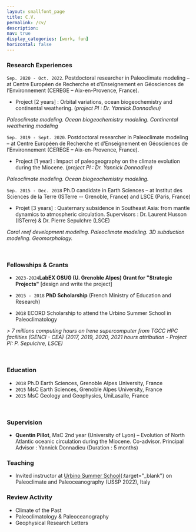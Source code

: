 ```yaml
---
layout: smallfont_page
title: C.V.
permalink: /cv/
description: 
nav: true
display_categories: [work, fun]
horizontal: false
---
```



### Research Experiences

`Sep. 2020 - Oct. 2022`. Postdoctoral researcher in Paleoclimate modeling – at Centre Européen de Recherche et d’Enseignement en Géosciences de l’Environnement (CEREGE – Aix-en-Provence, France).

- Project [2 years] :  Orbital variations, ocean biogeochemistry and continental weathering.
(_project PI : Dr. Yannick Donnadieu)_

_Paleoclimate modeling. Ocean biogeochemistry modeling. Continental weathering modeling_

`Sep. 2019 - Sept. 2020`. Postdoctoral researcher in Paleoclimate modeling – at Centre Européen de Recherche et d’Enseignement en Géosciences de l’Environnement (CEREGE – Aix-en-Provence, France).

- Project [1 year] :  Impact of paleogeography on the climate evolution during the Miocene.
(_project PI : Dr. Yannick Donnadieu)_

_Paleoclimate modeling. Ocean biogeochemistry modeling._

`Sep. 2015 - Dec. 2018`  Ph.D candidate in Earth Sciences – at Institut des Sciences de la Terre (ISTerre -- Grenoble, France) and LSCE (Paris, France)

- Projet [3 years] : Quaternary subsidence in Southeast Asia: from mantle dynamics to atmospheric circulation. Supervisors : Dr. Laurent Husson (ISTerre) & Dr. Pierre Sepulchre (LSCE)

_Coral reef development modeling. Paleoclimate modeling. 3D subduction modeling. Geomorphology._

<p>&nbsp;</p>

### Fellowships & Grants
- `2023-2024`__LabEX OSUG (U. Grenoble Alpes) Grant for "Strategic Projects"__ [design and write the project]
- `2015 - 2018` __PhD Scholarship__ (French Ministry of Education and Research)

- `2018` ECORD Scholarship to attend the Urbino Summer School in Paleoclimatology

_> 7 millions computing hours on Irene supercomputer from TGCC HPC facilities (GENCI - CEA) (2017, 2019, 2020, 2021 hours attribution - Project PI: P. Sepulchre, LSCE)_

<p>&nbsp;</p>

### Education

- `2018` Ph.D Earth Sciences, Grenoble Alpes University, France
- `2015` MsC Earth Sciences, Grenoble Alpes University, France
- `2015` MsC Geology and Geophysics, UniLasalle, France

<p>&nbsp;</p>

### Supervision

- __Quentin Pillot__, MsC 2nd year (University of Lyon) – Evolution of North Atlantic oceanic circulation during the Miocene. Co-advisor. Principal Advisor : Yannick Donnadieu (Duration : 5 months) 

### Teaching

- Invited instructor at [Urbino Summer School](https://urbinossp.wordpress.com/){:target="_blank"} on Paleoclimate and Paleoceanography (USSP 2022), Italy

### Review Activity
- Climate of the Past 
- Paleoclimatology & Paleoceanography 
- Geophysical Research Letters

